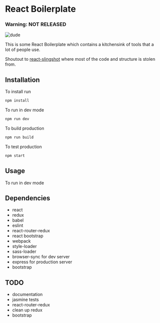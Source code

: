 # React Boilerplate

### Warning: NOT RELEASED

![dude](http://media.bizj.us/view/img/750421/underconstruction256*400xx256-256-0-0.jpg)

This is some React Boilerplate which contains a kitchensink of tools that a lot
of people use.

Shoutout to [react-slingshot](https://github.com/coryhouse/react-slingshot "Title") where most of the code and structure is stolen from.


## Installation

To install run

```sh
npm install
```

To run in dev mode

```sh
npm run dev
```

To build production

```sh
npm run build
```

To test production

```sh
npm start
```

## Usage

To run in dev mode

## Dependencies

* react
* redux
* babel
* eslint
* react-router-redux
* react bootstrap
* webpack
* style-loader
* sass-loader
* browser-sync for dev server
* express for production server
* bootstrap

## TODO

* documentation
* jasmine tests
* react-router-redux 
* clean up redux
* bootstrap
